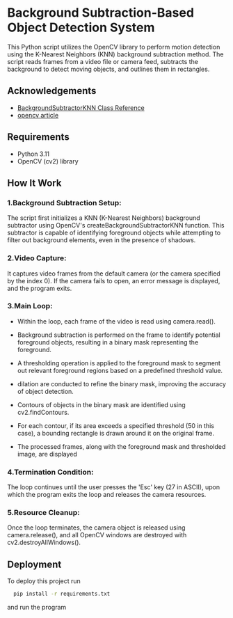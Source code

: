 
# Background Subtraction-Based Object Detection System

This Python script utilizes the OpenCV library to perform motion detection using the K-Nearest Neighbors (KNN) background subtraction method. The script reads frames from a video file or camera feed, subtracts the background to detect moving objects, and outlines them in rectangles.


## Acknowledgements

 - [BackgroundSubtractorKNN Class Reference](https://docs.opencv.org/4.x/db/d88/classcv_1_1BackgroundSubtractorKNN.html)
 - [opencv article ](https://learnopencv.com/moving-object-detection-with-opencv/#:~:text=The%20first%20step%20of%20moving,moving%20objects%20in%20the%20scene)

## Requirements

- Python 3.11
- OpenCV (cv2) library

##  How It Work

### 1.Background Subtraction Setup:
 The script first initializes a KNN (K-Nearest Neighbors) background subtractor using OpenCV's createBackgroundSubtractorKNN function. This subtractor is capable of identifying foreground objects while attempting to filter out background elements, even in the presence of shadows.

### 2.Video Capture:
It captures video frames from the default camera (or the camera specified by the index 0). If the camera fails to open, an error message is displayed, and the program exits.

### 3.Main Loop:
- Within the loop, each frame of the video is read using camera.read().

- Background subtraction is performed on the frame to identify potential foreground objects, resulting in a binary mask representing the foreground.
- A thresholding operation is applied to the foreground mask to segment out relevant foreground regions based on a predefined threshold value.

- dilation are conducted to refine the binary mask, improving the accuracy of object detection.
- Contours of objects in the binary mask are identified using cv2.findContours.

- For each contour, if its area exceeds a specified threshold (50 in this case), a bounding rectangle is drawn around it on the original frame.

- The processed frames, along with the foreground mask and thresholded image, are displayed 


### 4.Termination Condition:
 The loop continues until the user presses the 'Esc' key (27 in ASCII), upon which the program exits the loop and releases the camera resources.

 ### 5.Resource Cleanup:
  Once the loop terminates, the camera object is released using camera.release(), and all OpenCV windows are destroyed with cv2.destroyAllWindows().
## Deployment

To deploy this project run

```bash
  pip install -r requirements.txt
```
and run the program
